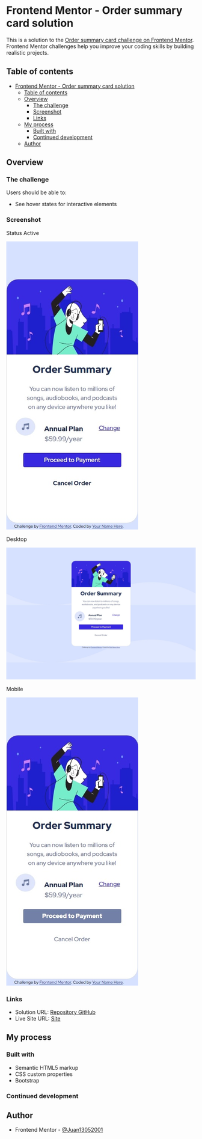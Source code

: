 # Frontend Mentor - Order summary card solution

This is a solution to the [Order summary card challenge on Frontend Mentor](https://www.frontendmentor.io/challenges/order-summary-component-QlPmajDUj). Frontend Mentor challenges help you improve your coding skills by building realistic projects. 

## Table of contents

- [Frontend Mentor - Order summary card solution](#frontend-mentor---order-summary-card-solution)
  - [Table of contents](#table-of-contents)
  - [Overview](#overview)
    - [The challenge](#the-challenge)
    - [Screenshot](#screenshot)
    - [Links](#links)
  - [My process](#my-process)
    - [Built with](#built-with)
    - [Continued development](#continued-development)
  - [Author](#author)

## Overview

### The challenge

Users should be able to:

- See hover states for interactive elements

### Screenshot

Status Active

![Design Mobile active](screenshot-active.jpeg)

Desktop

![](screenshot-design.jpeg)

Mobile

![](/screenshot-mobile.jpeg)


### Links

- Solution URL: [Repository GitHub](https://github.com/Juan13052001/order-summary-component-main)
- Live Site URL: [Site](https://juan13052001.github.io/order-summary-component-main/)

## My process

### Built with

- Semantic HTML5 markup
- CSS custom properties
- Bootstrap
### Continued development


## Author

- Frontend Mentor - [@Juan13052001](https://www.frontendmentor.io/profile/Juan13052001)
